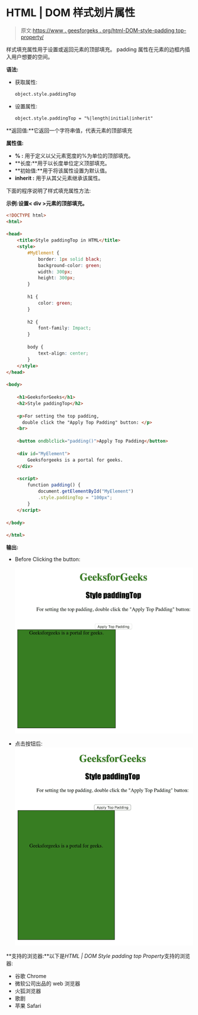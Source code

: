 # HTML | DOM 样式划片属性

> 原文:[https://www . geesforgeks . org/html-DOM-style-padding top-property/](https://www.geeksforgeeks.org/html-dom-style-paddingtop-property/)

样式填充属性用于设置或返回元素的顶部填充。
padding 属性在元素的边框内插入用户想要的空间。

**语法:**

*   获取属性:

    ```html
    object.style.paddingTop
    ```

*   设置属性:

    ```html
    object.style.paddingTop = "%|length|initial|inherit"
    ```

**返回值:**它返回一个字符串值，代表元素的顶部填充

**属性值:**

*   **% :** 用于定义以父元素宽度的%为单位的顶部填充。
*   **长度:**用于以长度单位定义顶部填充。
*   **初始值:**用于将该属性设置为默认值。
*   **inherit :** 用于从其父元素继承该属性。

下面的程序说明了样式填充属性方法:

**示例:设置< div >元素的顶部填充。**

```html
<!DOCTYPE html>
<html>

<head>
    <title>Style paddingTop in HTML</title>
    <style>
        #MyElement {
            border: 1px solid black;
            background-color: green;
            width: 300px;
            height: 300px;
        }

        h1 {
            color: green;
        }

        h2 {
            font-family: Impact;
        }

        body {
            text-align: center;
        }
    </style>
</head>

<body>

    <h1>GeeksforGeeks</h1>
    <h2>Style paddingTop</h2>

    <p>For setting the top padding,
      double click the "Apply Top Padding" button: </p>
    <br>

    <button ondblclick="padding()">Apply Top Padding</button>

    <div id="MyElement">
        Geeksforgeeks is a portal for geeks.
    </div>

    <script>
        function padding() {
            document.getElementById("MyElement")
            .style.paddingTop = "100px";
        }
    </script>

</body>

</html>
```

**输出:**

*   Before Clicking the button:

    ![](img/503ae0aa44d0bdaea58b4711d5327de3.png)

*   点击按钮后:
    ![](img/873db1e878eab06e6814eb80a2679060.png)

**支持的浏览器:**以下是*HTML | DOM Style padding top Property*支持的浏览器:

*   谷歌 Chrome
*   微软公司出品的 web 浏览器
*   火狐浏览器
*   歌剧
*   苹果 Safari